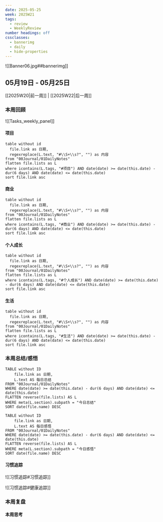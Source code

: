 ```yaml
---
date: 2025-05-25
week: 2025W21
tags:
  - review
  - WeeklyReview
number headings: off
cssclasses:
  - bannerimg
  - daily
  - hide-properties
---
```

![[Banner06.jpg##bannerimg]]

## 05月19日 - 05月25日

[[2025W20|前一周]] | [[2025W22|后一周]]

### 本周回顾

![[Tasks_weekly_panel]]

#### 项目
```dataview
table without id
  file.link as 日期,
  regexreplace(L.text, "#\\S+\\s?", "") as 内容
from "00Journal/01DailyNotes"
flatten file.lists as L
where icontains(L.tags, "#项目") AND date(date) >= date(this.date) - dur(6 days) AND date(date) <= date(this.date)
sort file.link asc
```

#### 商业
```dataview
table without id
  file.link as 日期,
  regexreplace(L.text, "#\\S+\\s?", "") as 内容
from "00Journal/01DailyNotes"
flatten file.lists as L
where icontains(L.tags, "#商业") AND date(date) >= date(this.date) - dur(6 days) AND date(date) <= date(this.date)
sort file.link asc
```

#### 个人成长
```dataview
table without id
  file.link as 日期,
  regexreplace(L.text, "#\\S+\\s?", "") as 内容
from "00Journal/01DailyNotes"
flatten file.lists as L
where icontains(L.tags, "#个人成长") AND date(date) >= date(this.date) - dur(6 days) AND date(date) <= date(this.date)
sort file.link asc
```

#### 生活
```dataview
table without id
  file.link as 日期,
  regexreplace(L.text, "#\\S+\\s?", "") as 内容
from "00Journal/01DailyNotes"
flatten file.lists as L
where icontains(L.tags, "#生活") AND date(date) >= date(this.date) - dur(6 days) AND date(date) <= date(this.date)
sort file.link asc
```

### 本周总结/感悟
```dataview
TABLE without ID
	file.link as 日期,
	L.text AS 每日总结
FROM "00Journal/01DailyNotes" 
WHERE date(date) >= date(this.date) - dur(6 days) AND date(date) <= date(this.date)
FLATTEN reverse(file.lists) AS L
WHERE meta(L.section).subpath = "今日总结"
SORT date(file.name) DESC
```

```dataview
TABLE without ID
	file.link as 日期,
	L.text AS 每日感悟
FROM "00Journal/01DailyNotes" 
WHERE date(date) >= date(this.date) - dur(6 days) AND date(date) <= date(this.date)
FLATTEN reverse(file.lists) AS L
WHERE meta(L.section).subpath = "今日感悟"
SORT date(file.name) DESC
```

#### 习惯追踪

![[习惯追踪#习惯追踪]]

![[习惯追踪#健康追踪]]


### 本周复盘

#### 本周思考


